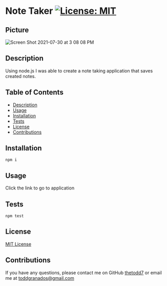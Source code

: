  # Note Taker [![License: MIT](https://img.shields.io/badge/License-MIT-yellow.svg)](https://opensource.org/licenses/MIT)


  ## Picture
  ![Screen Shot 2021-07-30 at 3 08 08 PM](https://user-images.githubusercontent.com/85806673/127700630-8fad7c99-8f98-4da5-bb1a-97b651966da0.jpg)

  
  
  
  ## Description
  
  Using node.js I was able to create a note taking application that saves created notes. 
  
  
  ## Table of Contents
  * [Description](#Description)
  * [Usage](#Usage)
  * [Installation](#Installation)
  * [Tests](#Tests)
  * [License](#License)
  * [Contributions](#Contributions)
 
 
  ## Installation


  `npm i`
 
 ## Usage
    
   Click the link to go to application 
 
  ## Tests 
   
   `npm test`
 
  ## License 

[MIT License](https://opensource.org/licenses/MIT)

  ## Contributions
  
 
  
  If you have any questions, please contact me on GitHub [thetodd7](https://github.com/thetodd7) or email me at toddgranados@gmail.com 
